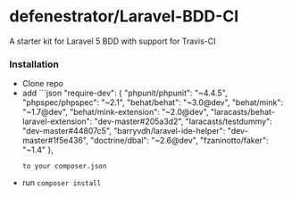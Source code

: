 # defenestrator/Laravel-BDD-CI
A starter kit for Laravel 5 BDD with support for Travis-CI 
### Installation
- Clone repo
- add ```json
"require-dev": {
    "phpunit/phpunit": "~4.4.5",
    "phpspec/phpspec": "~2.1",
    "behat/behat": "~3.0@dev",
    "behat/mink": "~1.7@dev",
    "behat/mink-extension": "~2.0@dev",
    "laracasts/behat-laravel-extension": "dev-master#205a3d2",
    "laracasts/testdummy": "dev-master#44807c5",
    "barryvdh/laravel-ide-helper": "dev-master#1f5e436",
    "doctrine/dbal": "~2.6@dev",
    "fzaninotto/faker": "~1.4"
  },
  ```
  to your composer.json
- run `composer install`
